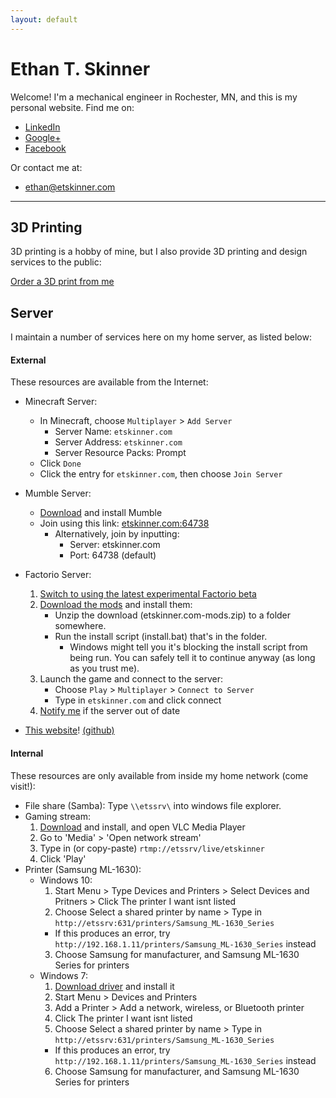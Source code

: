 ```yaml
---
layout: default
---
```


# Ethan T. Skinner
Welcome! I'm a mechanical engineer in Rochester, MN, and this is my personal website. Find me on:
- [LinkedIn](http://lnkd.in/v55KCt)
- [Google+](https://plus.google.com/+EthanSkinner0)
- [Facebook](https://www.facebook.com/etskinner)

Or contact me at:
- [ethan@etskinner.com](mailto:ethan@etskinner.com)

---

## 3D Printing

3D printing is a hobby of mine, but I also provide 3D printing and design services to the public: 

<a href="https://www.3dhubs.com/service/181948" data-3dhubs-widget="button" data-hub-id="181948" data-type="orderWidget" data-color="green" data-size="normal" data-text="Order a 3D print from me" >Order a 3D print from me</a>
<script>!function(a,b,c,d){var e,g=(a.getElementsByTagName(b)[0],/^http:/.test(a.location)?"http":"https");a.getElementById(d)||(e=a.createElement(b),e.id=d,e.src=g+"://d3d4ig4df637nj.cloudfront.net/w/2.0.js",e.async=!0,a.body.appendChild(e))}(document,"script",1,"h3d-widgets-js");</script>

## Server
I maintain a number of services here on my home server, as listed below:

#### External
These resources are available from the Internet:
- Minecraft Server:
  - In Minecraft, choose `Multiplayer` > `Add Server`
    - Server Name: `etskinner.com`
    - Server Address: `etskinner.com`
    - Server Resource Packs: Prompt
  - Click `Done`
  - Click the entry for `etskinner.com`, then choose `Join Server`

- Mumble Server:
  - [Download](https://wiki.mumble.info/wiki/Main_Page#Download_Mumble) and install Mumble
  - Join using this link: [etskinner.com:64738](mumble://etskinner.com?title=etskinner.com:64738&version=1.2.0)
    - Alternatively, join by inputting:
      - Server: etskinner.com
      - Port: 64738 (default)
- Factorio Server:
  1. [Switch to using the latest experimental Factorio beta](https://gyazo.com/9f1c16429953f2b02232a70bcdde5063)
  2. [Download the mods](https://www.etskinner.com/downloads/factorio/etskinner.com-mods.zip) and install them:
     - Unzip the download (etskinner.com-mods.zip) to a folder somewhere.
     - Run the install script (install.bat) that's in the folder.
       - Windows might tell you it's blocking the install script from being run. You can safely tell it to continue anyway (as long as you trust me).
  3. Launch the game and connect to the server:
     - Choose `Play` > `Multiplayer` > `Connect to Server`
     - Type in `etskinner.com` and click connect
  4. [Notify me](mailto:factorio@etskinner.com?subject=Factorio%20is%20out%20of%20date) if the server out of date
- [This website](index.html)! [(github)](https://github.com/etskinner/www.etskinner.com)

#### Internal
These resources are only available from inside my home network (come visit!):
- File share (Samba): Type `\\etssrv\` into windows file explorer.
- Gaming stream:
  1. [Download](https://www.videolan.org/vlc/index.html) and install, and open VLC Media Player
  2. Go to 'Media' > 'Open network stream' 
  3. Type in (or copy-paste) `rtmp://etssrv/live/etskinner`
  4. Click 'Play'
- Printer (Samsung ML-1630):
  - Windows 10:
    1. Start Menu > Type Devices and Printers > Select Devices and Pritners > Click The printer I want isnt listed
    2. Choose Select a shared printer by name > Type in `http://etssrv:631/printers/Samsung_ML-1630_Series`
      - If this produces an error, try `http://192.168.1.11/printers/Samsung_ML-1630_Series` instead
    3. Choose Samsung for manufacturer, and Samsung ML-1630 Series for printers
  - Windows 7:
    1. [Download driver](http://www.samsungdrivers.net/samsung-ml-1630-driver/) and install it
    2. Start Menu > Devices and Printers
    3. Add a Printer > Add a network, wireless, or Bluetooth printer
    4. Click The printer I want isnt listed
    5. Choose Select a shared printer by name > Type in `http://etssrv:631/printers/Samsung_ML-1630_Series`
      - If this produces an error, try `http://192.168.1.11/printers/Samsung_ML-1630_Series` instead
    6. Choose Samsung for manufacturer, and Samsung ML-1630 Series for printers
